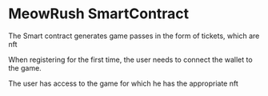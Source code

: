 # MeowRush SmartContract
The Smart contract generates game passes in the form of tickets, which are nft

When registering for the first time, the user needs to connect the wallet to the game.

The user has access to the game for which he has the appropriate nft